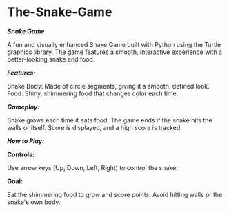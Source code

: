 # The-Snake-Game
**_Snake Game_**

A fun and visually enhanced Snake Game built with Python using the Turtle graphics library. The game features a smooth, interactive experience with a better-looking snake and food.

**_Features:_**

Snake Body: Made of circle segments, giving it a smooth, defined look.
Food: Shiny, shimmering food that changes color each time.

**_Gameplay:_**

Snake grows each time it eats food.
The game ends if the snake hits the walls or itself.
Score is displayed, and a high score is tracked.

**_How to Play:_**

**Controls:**

Use arrow keys (Up, Down, Left, Right) to control the snake.

**Goal:**

Eat the shimmering food to grow and score points.
Avoid hitting walls or the snake's own body.
